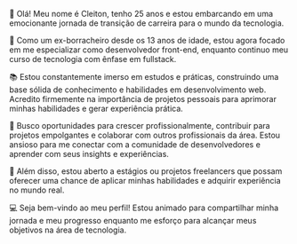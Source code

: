 👋 Olá! Meu nome é Cleiton, tenho 25 anos e estou embarcando em uma emocionante jornada de transição de carreira para o mundo da tecnologia.

🔧 Como um ex-borracheiro desde os 13 anos de idade, estou agora focado em me especializar como desenvolvedor front-end, enquanto continuo meu curso de tecnologia com ênfase em fullstack.

📚 Estou constantemente imerso em estudos e práticas, construindo uma base sólida de conhecimento e habilidades em desenvolvimento web. Acredito firmemente na importância de projetos pessoais para aprimorar minhas habilidades e gerar experiência prática.

💼 Busco oportunidades para crescer profissionalmente, contribuir para projetos empolgantes e colaborar com outros profissionais da área. Estou ansioso para me conectar com a comunidade de desenvolvedores e aprender com seus insights e experiências.

🌱 Além disso, estou aberto a estágios ou projetos freelancers que possam oferecer uma chance de aplicar minhas habilidades e adquirir experiência no mundo real.

💻 Seja bem-vindo ao meu perfil! Estou animado para compartilhar minha jornada e meu progresso enquanto me esforço para alcançar meus objetivos na área de tecnologia.
